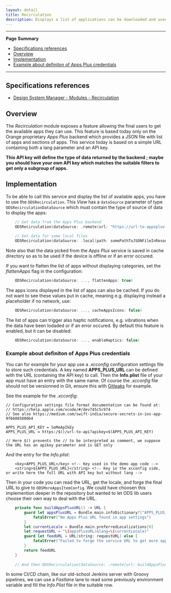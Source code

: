 ```yaml
---
layout: detail
title: Recirculation
description: Displays a list of applications can be downloaded and used by user.
---
```

---

**Page Summary**

* [Specifications references](#specifications-references)
* [Overview](#overview)
* [Implementation](#implementation)
* [Example about definiton of Apps Plus credentials](#example-about-definiton-of-apps-plus-credentials)

---

## Specifications references

- [Design System Manager - Modules - Recirculation](https://system.design.orange.com/0c1af118d/p/37aa79-recirculation)

## Overview

The _Recirculation_ module exposes a feature allowing the final users to get the available apps they can use.
This feature is based today only on the Orange proprietary _Apps Plus_ backend which provides a JSON file with list of apps and sections of apps.
This service today is based on a simple URL containing both a lang parameter and an API key. 

**This API key will define the type of data returned by the backend ; maybe you should have your own API key which matches the suitable filters to get only a subgroup of apps.**

## Implementation

To be able to call this service and display the list of available apps, you have to use the `ODSRecirculation`.
This _View_ has a `dataSource` parameter of type `ODSRecirculationDataSource` which must contain the type of source of data to display the apps:
                                     
```swift
    // Get data from the Apps Plus backend
    ODSRecirculation(dataSource: .remote(url: "https://url-to-appsplus-backend/get?apikey=SomeKey&lang=fr"))
    
    // Get data for some local files
    ODSRecirculation(dataSource: .local(path: somePathToJSONFileInResources))
```

Note also that the data picked from the _Apps Plus_ service is saved in cache directory so as to be used if the device is offline
or if an error occured.

If you want to flatten the list of apps without displaying categories, set the _flattenApps_ flag in the configuration:

```swift
    ODSRecirculation(dataSource: ..., flattenApps: true)
```  

The apps icons displayed in the list of apps can also be cached.
If you do not want to see these values put in cache, meaning e.g. displaying instead a placeholder if no network, use:

```swift
    ODSRecirculation(dataSource: ..., cacheAppsIcons: false)
```

The list of apps can trigger also haptic notifications, e.g. vibrations when the data have been lodaded or if an error occured.
By default this feature is enabled, but it can be disabled:

```swift
    ODSRecirculation(dataSource: ..., enableHaptics: false)
```

### Example about definiton of Apps Plus credentials

You can for example for your app use a _.xcconfig_ configuration settings file to store such credentials.
A key named **APPS_PLUS_URL** can be defined with the URL (containing the API key) to call.
Then the **Info.plist** file of your app must have an entry with the same name.
Of course the _.xcconfig_ file should not be versionned in Git, ensure this with [Gitleaks](https://github.com/gitleaks/gitleaks) for example.

See the example for the _.xcconfig_:

```text
// Configuration settings file format documentation can be found at:
// https://help.apple.com/xcode/#/dev745c5c974
// See also https://medium.com/swift-india/secure-secrets-in-ios-app-9f66085800b4

APPS_PLUS_API_KEY = SoMeApIkEy
APPS_PLUS_URL = https:/$()/url-to-api?apikey=$(APPS_PLUS_API_KEY)

// Here $() prevents the // to be interpreted as comment, we suppose the URL has an apikey parameter and is GET only
```

And the entry for the _Info.plist_:

```text
    <key>APPS_PLUS_URL</key> <!-- Key used in the demo app code -->
    <string>${APPS_PLUS_URL}</string> <!-- Key in the xcconfig side, or write here the full URL with API key but without lang -->
```

Then in your code you can read the URL, get the locale, and forge the final URL to give to `ODSMoreAppsItemConfig`.
We could have choosen this implemention deeper in the repository but wanted to let ODS lib users choose their own way to deal with the URL.

```swift
    private func buildAppsPlusURL() -> URL {
        guard let appsPlusURL = Bundle.main.infoDictionary?["APPS_PLUS_URL"] else {
            fatalError("No Apps Plus URL found in app settings")
        }
        let currentLocale = Bundle.main.preferredLocalizations[0]
        let requestURL = "\(appsPlusURL)&lang=\(currentLocale)"
        guard let feedURL = URL(string: requestURL) else {
            fatalError("Failed to forge the service URL to get more apps")
        }
        return feedURL
    }
    
    // And then ODSRecirculation(dataSource: .remote(url: buildAppsPlusURL()))
```

In some CI/CD chain, like our old-school Jenkins server with Groovy pipelines, we can use a _Fastlane_ lane to read some previously environment variable and
fill the _Info.Plist_ file in the suitable row.
